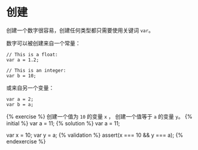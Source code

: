 # 创建

创建一个数字很容易，创建任何类型都只需要使用关键词 ```var```。

数字可以被创建来自一个常量：
```
// This is a float:
var a = 1.2;

// This is an integer:
var b = 10;
```

或来自另一个变量：
```
var a = 2;
var b = a;
```

{% exercise %}
创建一个值为 `10` 的变量 `x` ， 创建一个值等于 `a` 的变量 `y`。
{% initial %}
var a = 11;
{% solution %}
var a = 11;

var x = 10;
var y = a;
{% validation %}
assert(x === 10 && y === a);
{% endexercise %}
